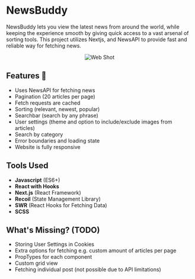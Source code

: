# NewsBuddy

NewsBuddy lets you view the latest news from around the world, while keeping the experience smooth by giving quick access to a vast arsenal of sorting tools. This project utilizes Nextjs, and NewsAPI to provide fast and reliable way for fetching news.

<p align="center">
    <img src="https://i.imgur.com/jWRgiQ8.png" alt="Web Shot" />
</p>

## Features 🎉
- Uses NewsAPI for fetching news
- Pagination (20 articles per page)
- Fetch requests are cached
- Sorting (relevant, newest, popular)
- Searchbar (search by any phrase)
- User settings (theme and option to include/exclude images from articles)
- Search by category
- Error boundaries and loading state
- Website is fully responsive

## Tools Used
- **Javascript** (ES6+)
- **React with Hooks**
- **Next.js** (React Framework)
- **Recoil** (State Management Library)
- **SWR** (React Hooks for Fetching Data)
- **SCSS**

## What's Missing? (TODO)
- Storing User Settings in Cookies
- Extra options for fetching e.g. custom amount of articles per page
- PropTypes for each component
- Custom grid view
- Fetching individual post (not possible due to API limitations)

